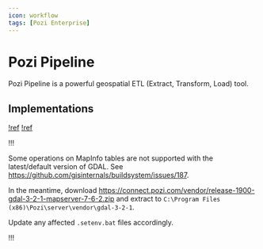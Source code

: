 ```yaml
---
icon: workflow
tags: [Pozi Enterprise]
---
```


# Pozi Pipeline

Pozi Pipeline is a powerful geospatial ETL (Extract, Transform, Load) tool.

## Implementations

[!ref](./unified-search/)
[!ref](./publisher/)

!!!

Some operations on MapInfo tables are not supported with the latest/default version of GDAL. See https://github.com/gisinternals/buildsystem/issues/187.

In the meantime, download https://connect.pozi.com/vendor/release-1900-gdal-3-2-1-mapserver-7-6-2.zip and extract to `C:\Program Files (x86)\Pozi\server\vendor\gdal-3-2-1`.

Update any affected `.setenv.bat` files accordingly.

!!!

